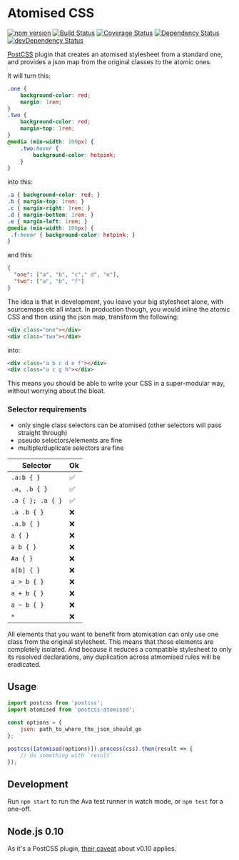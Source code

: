 # Atomised CSS 
[![npm version](https://badge.fury.io/js/postcss-atomised.svg)](https://badge.fury.io/js/postcss-atomised) [![Build Status](https://travis-ci.org/sndrs/postcss-atomised.svg?branch=master)](https://travis-ci.org/sndrs/postcss-atomised) [![Coverage Status](https://coveralls.io/repos/github/sndrs/postcss-atomised/badge.svg?branch=master)](https://coveralls.io/github/sndrs/postcss-atomised?branch=master)  [![Dependency Status](https://david-dm.org/sndrs/postcss-atomised.svg)](https://david-dm.org/sndrs/postcss-atomised) [![devDependency Status](https://david-dm.org/sndrs/postcss-atomised/dev-status.svg)](https://david-dm.org/sndrs/postcss-atomised#info=devDependencies)

[PostCSS](http://postcss.org) plugin that creates an atomised stylesheet from a standard one, and provides a json map from the original classes to the atomic ones.

It will turn this:

```CSS
.one {
    background-color: red;
    margin: 1rem;
}
.two {
    background-color: red;
    margin-top: 1rem;
}
@media (min-width: 100px) {
    .two:hover {
        background-color: hotpink;
    }
}
```

into this:

```CSS
.a { background-color: red; }
.b { margin-top: 1rem; }
.c { margin-right: 1rem; }
.d { margin-bottom: 1rem; }
.e { margin-left: 1rem; }
@media (min-width: 100px) {
 .f:hover { background-color: hotpink; }
}
```

and this:

```JSON
{
  "one": ["a", "b", "c"," d", "e"],
  "two": ["a", "b", "f"]
}
```

The idea is that in development, you leave your big stylesheet alone, with sourcemaps etc all intact. In production though, you would inline the atomic CSS and then using the json map, transform the following:

```HTML
<div class="one"></div>
<div class="two"></div>
```

into:

```HTML
<div class="a b c d e f"></div>
<div class="a c g h"></div>
```

This means you should be able to write your CSS in a super-modular way, without worrying about the bloat.

### Selector requirements
- only single class selectors can be atomised (other selectors will pass straight through)
- pseudo selectors/elements are fine
- multiple/duplicate selectors are fine

| Selector  | Ok |
|---|---|
| `.a:b { }`  | :white_check_mark: |
| `.a, .b { }`  | :white_check_mark:  |
| `.a { }; .a { }`  | :white_check_mark:  |
| `.a .b { }`  | :x: |
| `.a.b { }`  | :x:  |
| `a { }`  | :x:  |
| `a b { }`  | :x:  |
|  `#a { }` | :x:  |
| `a[b] { }`  | :x:  |
| `a > b { }`  | :x:  |
| `a + b { }`  | :x:  |
| `a ~ b { }`  | :x:  |
| `*`  | :x:  |


All elements that you want to benefit from atomisation can only use one class from the original stylesheet. This means that those elements are completely isolated. And because it reduces a compatible stylesheet to only its resolved declarations, any duplication across atmomised rules will be eradicated.

## Usage

```javascript
import postcss from 'postcss';
import atomised from 'postcss-atomised';

const options = {
    json: path_to_where_the_json_should_go
};

postcss([atomised(options)]).process(css).then(result => {
    // do something with `result`
});
```

## Development
Run `npm start` to run the Ava test runner in watch mode, or `npm test` for a one-off.

## Node.js 0.10
As it's a PostCSS plugin, [their caveat](https://github.com/postcss/postcss#nodejs-010-and-the-promise-api) about v0.10 applies.
